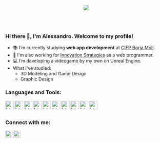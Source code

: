 <p align="center"><img src="https://media.giphy.com/media/6uGhT1O4sxpi8/giphy.gif"/></p>

<br>
<br>

### Hi there 👋, I'm Alessandro. Welcome to my profile!

- 📚 I’m currently studying **web app development** at [CIFP Borja Moll](https://www.cifpfbmoll.eu/cfgs-desenvolupament-daplicacions-web/).
- 🔧 I'm also working for [Innovation Strategies](https://www.innovation.es/) as a web programmer.
- 💻 I’m developing a videogame by my own on Unreal Engine.
- What I've studied: 
    - 3D Modeling and Game Design
    - Graphic Design

### Languages and Tools:

<img align="left" alt="Lapini | Photoshop" width="26px" src="https://logodownload.org/wp-content/uploads/2019/10/adobe-photoshop-logo-1.png" />
<img align="left" alt="Lapini | Premiere" width="26px" src="https://logodownload.org/wp-content/uploads/2019/10/adobe-premiere-pro-logo-1-1.png" />
<img align="left" alt="Lapini | After Effects" width="26px" src="https://upload.wikimedia.org/wikipedia/commons/thumb/c/cb/Adobe_After_Effects_CC_icon.svg/788px-Adobe_After_Effects_CC_icon.svg.png" />
<img align="left" alt="Lapini | Illustrator" width="26px" src="https://www.pngmart.com/files/21/AI-PNG-Image.png" />
<img align="left" alt="Lapini | Unity" width="26px" src="https://i.redd.it/tu3gt6ysfxq71.png" />
<img align="left" alt="Lapini | Unreal" width="26px" src="https://upload.wikimedia.org/wikipedia/commons/thumb/2/20/UE_Logo_Black_Centered.svg/640px-UE_Logo_Black_Centered.svg.png"/>
<img align="left" alt="Lapini | Blender" width="26px" src="https://upload.wikimedia.org/wikipedia/commons/thumb/0/0c/Blender_logo_no_text.svg/2503px-Blender_logo_no_text.svg.png"/>
<img align="left" alt="Lapini | VScode" width="26px" src="https://upload.wikimedia.org/wikipedia/commons/thumb/9/9a/Visual_Studio_Code_1.35_icon.svg/2048px-Visual_Studio_Code_1.35_icon.svg.png"/>
<img align="left" alt="Lapini | IntelliJ" width="26px" src="https://www.seleniumacademy.net/wp-content/uploads/2021/12/intellij-idea.png"/>
<img align="left" alt="Lapini | IntelliJ" width="26px" src="https://img.icons8.com/color/480/mongodb.png"/>

<br/>
<br/>

### Connect with me:

[<img align="left" alt="Lapini | LinkedIn" width="22px" src="https://cdn.jsdelivr.net/npm/simple-icons@v3/icons/linkedin.svg" />][linkedin]
[<img align="left" alt="Lapini | Instagram" width="22px" src="https://cdn.jsdelivr.net/npm/simple-icons@v3/icons/instagram.svg" />][instagram]

<br/>
<br/>


</details>

[linkedin]: https://es.linkedin.com/in/alessandro-lapini-l%C3%B3pez-9a4419153
[instagram]: https://www.instagram.com/lapini_3d/
[Photoshop]:https://logos-marcas.com/wp-content/uploads/2020/11/Adobe-Photoshop-Logo.png
